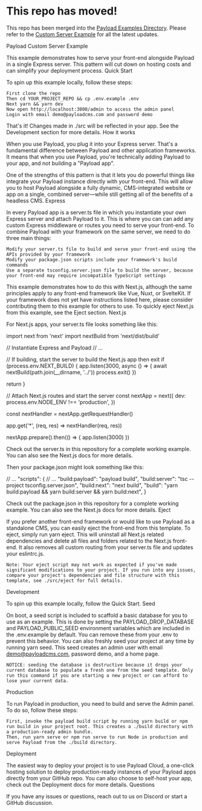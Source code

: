 # This repo has moved!

This repo has been merged into the [Payload Examples Directory](https://github.com/payloadcms/payload/tree/main/examples). Please refer to the [Custom Server Example](https://github.com/payloadcms/payload/tree/main/examples/custom-server) for all the latest updates.

Payload Custom Server Example

This example demonstrates how to serve your front-end alongside Payload in a single Express server. This pattern will cut down on hosting costs and can simplify your deployment process.
Quick Start

To spin up this example locally, follow these steps:

    First clone the repo
    Then cd YOUR_PROJECT_REPO && cp .env.example .env
    Next yarn && yarn dev
    Now open http://localhost:3000/admin to access the admin panel
    Login with email demo@payloadcms.com and password demo

That's it! Changes made in ./src will be reflected in your app. See the Development section for more details.
How it works

When you use Payload, you plug it into your Express server. That's a fundamental difference between Payload and other application frameworks. It means that when you use Payload, you're technically adding Payload to your app, and not building a "Payload app".

One of the strengths of this pattern is that it lets you do powerful things like integrate your Payload instance directly with your front-end. This will allow you to host Payload alongside a fully dynamic, CMS-integrated website or app on a single, combined server—while still getting all of the benefits of a headless CMS.
Express

In every Payload app is a server.ts file in which you instantiate your own Express server and attach Payload to it. This is where you can can add any custom Express middleware or routes you need to serve your front-end. To combine Payload with your framework on the same server, we need to do three main things:

    Modify your server.ts file to build and serve your front-end using the APIs provided by your framework
    Modify your package.json scripts include your framework's build commands
    Use a separate tsconfig.server.json file to build the server, because your front-end may require incompatible TypeScript settings

This example demonstrates how to do this with Next.js, although the same principles apply to any front-end framework like Vue, Nuxt, or SvelteKit. If your framework does not yet have instructions listed here, please consider contributing them to this example for others to use. To quickly eject Next.js from this example, see the Eject section.
Next.js

For Next.js apps, your server.ts file looks something like this:

import next from 'next'
import nextBuild from 'next/dist/build'

// Instantiate Express and Payload
// ...

// If building, start the server to build the Next.js app then exit
if (process.env.NEXT_BUILD) {
  app.listen(3000, async () => {
    await nextBuild(path.join(__dirname, '../'))
    process.exit()
  })

  return
}

// Attach Next.js routes and start the server
const nextApp = next({
  dev: process.env.NODE_ENV !== 'production',
})

const nextHandler = nextApp.getRequestHandler()

app.get('*', (req, res) => nextHandler(req, res))

nextApp.prepare().then(() => {
  app.listen(3000)
})

Check out the server.ts in this repository for a complete working example. You can also see the Next.js docs for more details.

Then your package.json might look something like this:

// ...
"scripts": {
  // ...
  "build:payload": "payload build",
  "build:server": "tsc --project tsconfig.server.json",
  "build:next": "next build",
  "build": "yarn build:payload && yarn build:server && yarn build:next",
}

Check out the package.json in this repository for a complete working example. You can also see the Next.js docs for more details.
Eject

If you prefer another front-end framework or would like to use Payload as a standalone CMS, you can easily eject the front-end from this template. To eject, simply run yarn eject. This will uninstall all Next.js related dependencies and delete all files and folders related to the Next.js front-end. It also removes all custom routing from your server.ts file and updates your eslintrc.js.

    Note: Your eject script may not work as expected if you've made significant modifications to your project. If you run into any issues, compare your project's dependencies and file structure with this template, see ./src/eject for full details.

Development

To spin up this example locally, follow the Quick Start.
Seed

On boot, a seed script is included to scaffold a basic database for you to use as an example. This is done by setting the PAYLOAD_DROP_DATABASE and PAYLOAD_PUBLIC_SEED environment variables which are included in the .env.example by default. You can remove these from your .env to prevent this behavior. You can also freshly seed your project at any time by running yarn seed. This seed creates an admin user with email demo@payloadcms.com, password demo, and a home page.

    NOTICE: seeding the database is destructive because it drops your current database to populate a fresh one from the seed template. Only run this command if you are starting a new project or can afford to lose your current data.

Production

To run Payload in production, you need to build and serve the Admin panel. To do so, follow these steps:

    First, invoke the payload build script by running yarn build or npm run build in your project root. This creates a ./build directory with a production-ready admin bundle.
    Then, run yarn serve or npm run serve to run Node in production and serve Payload from the ./build directory.

Deployment

The easiest way to deploy your project is to use Payload Cloud, a one-click hosting solution to deploy production-ready instances of your Payload apps directly from your GitHub repo. You can also choose to self-host your app, check out the Deployment docs for more details.
Questions

If you have any issues or questions, reach out to us on Discord or start a GitHub discussion.

